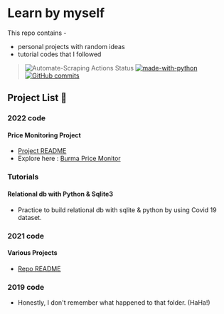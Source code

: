 # Learn by myself 

This repo contains -
  - personal projects with random ideas 
  - tutorial codes that I followed

> ![Automate-Scraping Actions Status](https://github.com/GmGniap/practice_python/actions/workflows/automate.yml/badge.svg) [![made-with-python](https://img.shields.io/badge/Made%20with-Python-1f425f.svg)](https://www.python.org/) [![GitHub commits](https://badgen.net/github/commits/GmGniap/practice_python)](https://GitHub.com/GmGniap/practice_python/commit/)

## Project List :blue_book:

### **2022 code**
#### **Price Monitoring Project**
  - [Project README](2022_code/README.md#burma-price-monitor)
  - Explore here : [Burma Price Monitor](https://burma-prices.leetdev.net/)

### **Tutorials**
#### **Relational db with Python & Sqlite3**
  - Practice to build relational db with sqlite & python by using Covid 19 dataset.

### **2021 code**
#### **Various Projects**
  - [Repo README](2021_code/README.md)

### **2019 code** 
- Honestly, I don't remember what happened to that folder. (HaHa!)

